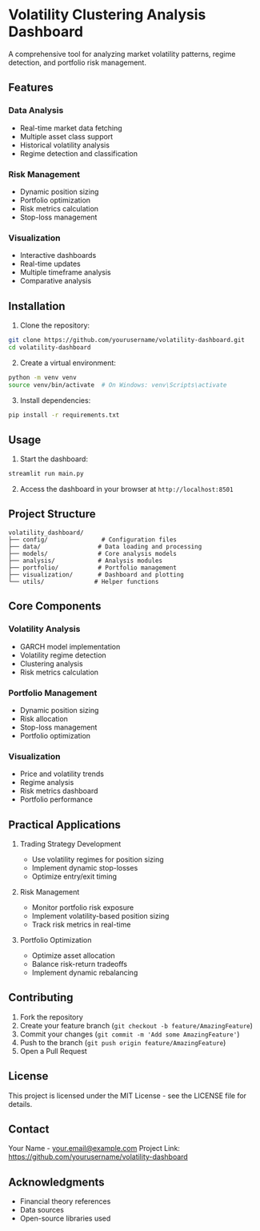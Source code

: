 # Volatility Clustering Analysis Dashboard

A comprehensive tool for analyzing market volatility patterns, regime detection, and portfolio risk management.

## Features

### Data Analysis

- Real-time market data fetching
- Multiple asset class support
- Historical volatility analysis
- Regime detection and classification

### Risk Management

- Dynamic position sizing
- Portfolio optimization
- Risk metrics calculation
- Stop-loss management

### Visualization

- Interactive dashboards
- Real-time updates
- Multiple timeframe analysis
- Comparative analysis

## Installation

1. Clone the repository:

```bash
git clone https://github.com/yourusername/volatility-dashboard.git
cd volatility-dashboard
```

2. Create a virtual environment:

```bash
python -m venv venv
source venv/bin/activate  # On Windows: venv\Scripts\activate
```

3. Install dependencies:

```bash
pip install -r requirements.txt
```

## Usage

1. Start the dashboard:

```bash
streamlit run main.py
```

2. Access the dashboard in your browser at `http://localhost:8501`

## Project Structure

```
volatility_dashboard/
├── config/               # Configuration files
├── data/                # Data loading and processing
├── models/              # Core analysis models
├── analysis/            # Analysis modules
├── portfolio/           # Portfolio management
├── visualization/       # Dashboard and plotting
└── utils/              # Helper functions
```

## Core Components

### Volatility Analysis

- GARCH model implementation
- Volatility regime detection
- Clustering analysis
- Risk metrics calculation

### Portfolio Management

- Dynamic position sizing
- Risk allocation
- Stop-loss management
- Portfolio optimization

### Visualization

- Price and volatility trends
- Regime analysis
- Risk metrics dashboard
- Portfolio performance

## Practical Applications

1. Trading Strategy Development

   - Use volatility regimes for position sizing
   - Implement dynamic stop-losses
   - Optimize entry/exit timing

2. Risk Management

   - Monitor portfolio risk exposure
   - Implement volatility-based position sizing
   - Track risk metrics in real-time

3. Portfolio Optimization
   - Optimize asset allocation
   - Balance risk-return tradeoffs
   - Implement dynamic rebalancing

## Contributing

1. Fork the repository
2. Create your feature branch (`git checkout -b feature/AmazingFeature`)
3. Commit your changes (`git commit -m 'Add some AmazingFeature'`)
4. Push to the branch (`git push origin feature/AmazingFeature`)
5. Open a Pull Request

## License

This project is licensed under the MIT License - see the LICENSE file for details.

## Contact

Your Name - your.email@example.com
Project Link: https://github.com/yourusername/volatility-dashboard

## Acknowledgments

- Financial theory references
- Data sources
- Open-source libraries used
